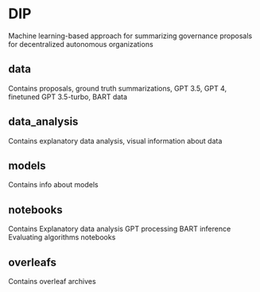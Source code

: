 # DIP
Machine learning-based approach for summarizing governance proposals for decentralized autonomous organizations
## data
Contains proposals, ground truth summarizations, GPT 3.5, GPT 4, finetuned GPT 3.5-turbo, BART data
## data_analysis
Contains explanatory data analysis, visual information about data
## models
Contains info about models
## notebooks
Contains 
  Explanatory data analysis
  GPT processing 
  BART inference
  Evaluating algorithms
notebooks
## overleafs
Contains overleaf archives 
